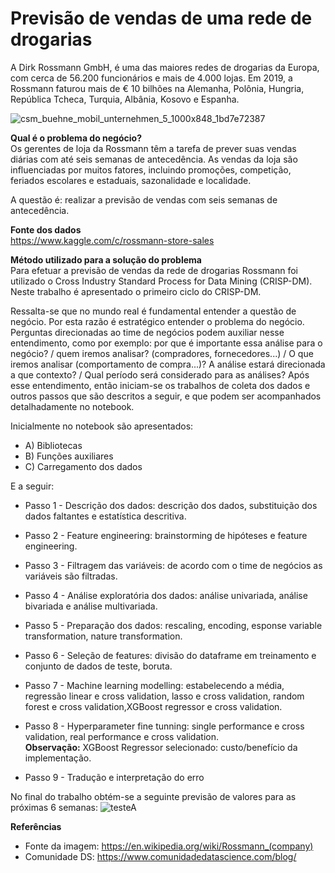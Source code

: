 # Previsão de vendas de uma rede de drogarias  

A Dirk Rossmann GmbH, é uma das maiores redes de drogarias da Europa, com cerca de 56.200 funcionários e mais de 4.000 lojas. Em 2019, a Rossmann faturou mais de € 10 bilhões na Alemanha, Polônia, Hungria, República Tcheca, Turquia, Albânia, Kosovo e Espanha. 

![csm_buehne_mobil_unternehmen_5_1000x848_1bd7e72387](https://user-images.githubusercontent.com/69815426/144940356-a00abf79-b51b-47ce-b458-c706e326fdb1.jpg)  

**Qual é o problema do negócio?**  
Os gerentes de loja da Rossmann têm a tarefa de prever suas vendas diárias com até seis semanas de antecedência. As vendas da loja são influenciadas por muitos fatores, incluindo promoções, competição, feriados escolares e estaduais, sazonalidade e localidade. 

A questão é: realizar a previsão de vendas com seis semanas de antecedência. 

**Fonte dos dados**  
https://www.kaggle.com/c/rossmann-store-sales 

**Método utilizado para a solução do problema**  
Para efetuar a previsão de vendas da rede de drogarias Rossmann foi utilizado o Cross Industry Standard Process for Data Mining (CRISP-DM).  Neste trabalho é apresentado o primeiro ciclo do CRISP-DM. 

Ressalta-se que no mundo real é fundamental entender a questão de negócio. Por esta razão é estratégico entender o problema do negócio. Perguntas direcionadas ao time de negócios podem auxiliar nesse entendimento, como por exemplo: por que é importante essa análise para o negócio? / quem iremos analisar? (compradores, fornecedores...) / O que iremos analisar (comportamento de compra...)? A análise estará direcionada a que contexto? / Qual período será considerado para as análises?  Após esse entendimento, então iniciam-se os trabalhos de coleta dos dados e outros passos que são descritos a seguir, e que podem ser acompanhados detalhadamente no notebook.      

Inicialmente no notebook são apresentados:  
- A) Bibliotecas
- B) Funções auxiliares
- C) Carregamento dos dados

E a seguir:
- Passo 1 - Descrição dos dados: descrição dos dados, substituição dos dados faltantes e estatística descritiva.
  
- Passo 2 - Feature engineering:  brainstorming de hipóteses e feature engineering.   

- Passo 3 - Filtragem das variáveis: de acordo com o time de negócios as variáveis são filtradas.
  
- Passo 4 - Análise exploratória dos dados: análise univariada, análise bivariada e análise multivariada. 
 
- Passo 5 - Preparação dos dados: rescaling, encoding, esponse variable transformation, nature transformation.  

- Passo 6 - Seleção de features: divisão do dataframe em treinamento e conjunto de dados de teste, boruta.

- Passo 7 - Machine learning modelling: estabelecendo a média, regressão linear e cross validation, lasso e cross validation, random forest e cross validation,XGBoost regressor e cross validation.
 
- Passo 8 - Hyperparameter fine tunning: single performance e cross validation, real performance e cross validation.  
**Observação:**  XGBoost Regressor selecionado: custo/benefício da implementação. 

- Passo 9 - Tradução e interpretação do erro

No final do trabalho obtém-se a seguinte previsão de valores para as próximas 6 semanas:
![testeA](https://user-images.githubusercontent.com/69815426/144938450-e2e490b6-5e29-44c1-8fa6-c37505cda5c0.png)  

**Referências**  

- Fonte da imagem: https://en.wikipedia.org/wiki/Rossmann_(company)  
- Comunidade DS: https://www.comunidadedatascience.com/blog/  

